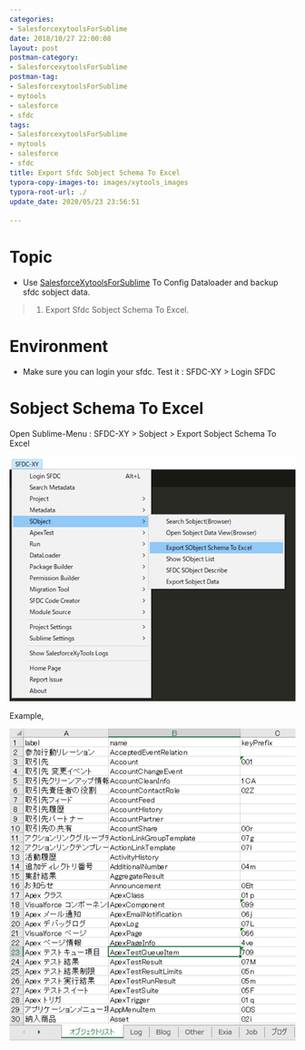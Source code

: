 ```yaml
---
categories:
- SalesforcexytoolsForSublime
date: 2018/10/27 22:00:08
layout: post
postman-category:
- SalesforcexytoolsForSublime
postman-tag:
- SalesforcexytoolsForSublime
- mytools
- salesforce
- sfdc
tags:
- SalesforcexytoolsForSublime
- mytools
- salesforce
- sfdc
title: Export Sfdc Sobject Schema To Excel
typora-copy-images-to: images/xytools_images
typora-root-url: ./
update_date: 2020/05/23 23:56:51

---
```


# Topic

- Use [SalesforceXytoolsForSublime](http://salesforcexytools.com/categories/SalesforcexytoolsForSublime/) To Config Dataloader and backup sfdc sobject data.

> 1. Export Sfdc Sobject Schema To Excel.

# Environment

- Make sure you can login your sfdc. Test it : SFDC-XY > Login SFDC

# Sobject Schema To Excel

Open Sublime-Menu : SFDC-XY > Sobject > Export Sobject Schema To Excel

![1539935245815](/images/xytools_images/1539935245815.png)

Example,

![1539935461910](/images/xytools_images/1539935461910.png)